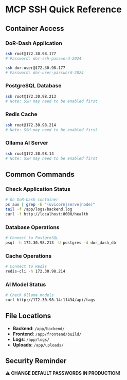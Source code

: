 # MCP SSH Quick Reference

## Container Access

### DoR-Dash Application
```bash
ssh root@172.30.98.177
# Password: dor-ssh-password-2024

ssh dor-user@172.30.98.177
# Password: dor-user-password-2024
```

### PostgreSQL Database
```bash
ssh root@172.30.98.213
# Note: SSH may need to be enabled first
```

### Redis Cache
```bash
ssh root@172.30.98.214
# Note: SSH may need to be enabled first
```

### Ollama AI Server
```bash
ssh root@172.30.98.14
# Note: SSH may need to be enabled first
```

## Common Commands

### Check Application Status
```bash
# On DoR-Dash container
ps aux | grep -E "(uvicorn|serve|node)"
tail -f /app/logs/backend.log
curl -f http://localhost:8000/health
```

### Database Operations
```bash
# Connect to PostgreSQL
psql -h 172.30.98.213 -U postgres -d dor_dash_db
```

### Cache Operations
```bash
# Connect to Redis
redis-cli -h 172.30.98.214
```

### AI Model Status
```bash
# Check Ollama models
curl http://172.30.98.14:11434/api/tags
```

## File Locations

- **Backend**: `/app/backend/`
- **Frontend**: `/app/frontend/build/`
- **Logs**: `/app/logs/`
- **Uploads**: `/app/uploads/`

## Security Reminder
**⚠️ CHANGE DEFAULT PASSWORDS IN PRODUCTION!**
